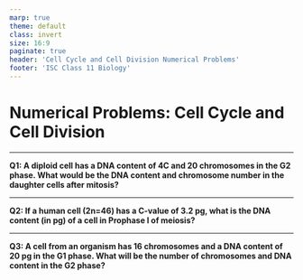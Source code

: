 ```yaml
---
marp: true
theme: default
class: invert
size: 16:9
paginate: true
header: 'Cell Cycle and Cell Division Numerical Problems'
footer: 'ISC Class 11 Biology'
---
```


# Numerical Problems: Cell Cycle and Cell Division

---

**Q1: A diploid cell has a DNA content of 4C and 20 chromosomes in the G2 phase. What would be the DNA content and chromosome number in the daughter cells after mitosis?**

---

**Q2: If a human cell (2n=46) has a C-value of 3.2 pg, what is the DNA content (in pg) of a cell in Prophase I of meiosis?**

---

**Q3: A cell from an organism has 16 chromosomes and a DNA content of 20 pg in the G1 phase. What will be the number of chromosomes and DNA content in the G2 phase?**
